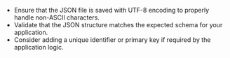 - Ensure that the JSON file is saved with UTF-8 encoding to properly handle non-ASCII characters.
- Validate that the JSON structure matches the expected schema for your application.
- Consider adding a unique identifier or primary key if required by the application logic.